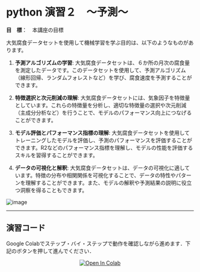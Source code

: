 # python 演習２　～予測～


**目　標**：　本講座の目標

大気腐食データセットを使用して機械学習を学ぶ目的は、以下のようなものがあります。

1. **予測アルゴリズムの学習**: 大気腐食データセットは、６か所の月次の腐食量を測定したデータです。このデータセットを使用して、予測アルゴリズム（線形回帰、ランダムフォレストなど）を学び、腐食速度を予測することができます。

2. **特徴選択と次元削減の理解**: 大気腐食データセットには、気象因子を特徴量としています。これらの特徴量を分析し、適切な特徴量の選択や次元削減（主成分分析など）を行うことで、モデルのパフォーマンス向上につなげることができます。

3. **モデル評価とパフォーマンス指標の理解**: 大気腐食データセットを使用してトレーニングしたモデルを評価し、予測のパフォーマンスを評価することができます。R2などのパフォーマンス指標を理解し、モデルの性能を評価するスキルを習得することができます。

4. **データの可視化と解釈**: 大気腐食データセットは、データの可視化に適しています。特徴の分布や相関関係を可視化することで、データの特性やパターンを理解することができます。また、モデルの解釈や予測結果の説明に役立つ洞察を得ることもできます。

![image](https://github.com/ARIM-Training/Training_python_2/assets/38028745/94e966d0-1fd8-4c8b-abec-6d614a38f8e4)

<hr>

## 演習コード
Google Colabでステップ・バイ・ステップで動作を確認しながら進めます．下記のボタンを押して進んでください．

<div align="center">
  <a href="https://colab.research.google.com/github/ARIM-Training/Training_python_3/blob/main/python_seminar_3.ipynb">
  <img src="https://colab.research.google.com/assets/colab-badge.svg" alt="Open In Colab"/>
</a>
</div>

